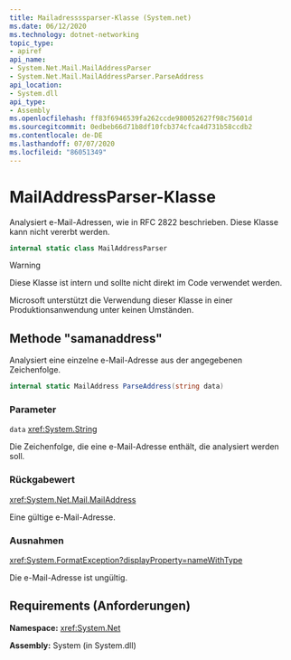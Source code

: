 ```yaml
---
title: Mailadressssparser-Klasse (System.net)
ms.date: 06/12/2020
ms.technology: dotnet-networking
topic_type:
- apiref
api_name:
- System.Net.Mail.MailAddressParser
- System.Net.Mail.MailAddressParser.ParseAddress
api_location:
- System.dll
api_type:
- Assembly
ms.openlocfilehash: ff83f6946539fa262ccde980052627f98c75601d
ms.sourcegitcommit: 0edbeb66d71b8df10fcb374cfca4d731b58ccdb2
ms.contentlocale: de-DE
ms.lasthandoff: 07/07/2020
ms.locfileid: "86051349"
---
```

# <a name="mailaddressparser-class"></a>MailAddressParser-Klasse

Analysiert e-Mail-Adressen, wie in RFC 2822 beschrieben. Diese Klasse kann nicht vererbt werden.

```csharp
internal static class MailAddressParser
```

> [!WARNING]
> Diese Klasse ist intern und sollte nicht direkt im Code verwendet werden.
>
> Microsoft unterstützt die Verwendung dieser Klasse in einer Produktionsanwendung unter keinen Umständen.

## <a name="parseaddress-method"></a>Methode "samanaddress"

Analysiert eine einzelne e-Mail-Adresse aus der angegebenen Zeichenfolge.

```csharp
internal static MailAddress ParseAddress(string data)
```

### <a name="parameters"></a>Parameter

`data` <xref:System.String>

Die Zeichenfolge, die eine e-Mail-Adresse enthält, die analysiert werden soll.

### <a name="return-value"></a>Rückgabewert

<xref:System.Net.Mail.MailAddress>

Eine gültige e-Mail-Adresse.

### <a name="exceptions"></a>Ausnahmen

<xref:System.FormatException?displayProperty=nameWithType>

Die e-Mail-Adresse ist ungültig.

## <a name="requirements"></a>Requirements (Anforderungen)

**Namespace:** <xref:System.Net>

**Assembly:** System (in System.dll)
